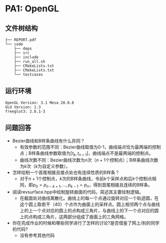 # PA1: OpenGL

## 文件树结构

```
├── REPORT.pdf
└── code
    ├── deps
    ├── src
    ├── include
    ├── run_all.sh
    ├── CMakeLists.txt
    ├── CMakeLists.txt
    └── testcases
```

## 运行环境

```
OpenGL Version: 3.1 Mesa 20.0.8
GLU Version: 1.3
freeglut3: 2.8.1-3
```

## 问题回答

- Bezier曲线和B样条曲线有什么异同？
    - 有效参数的范围不同：Bezier曲线取值为0-1，曲线端点恰为最两端的控制点；B样条曲线参数取值为$[t_k, t_{n+1}]$，曲线端点不是最两端的控制点。
    - 曲线次数不同：Bezier曲线次数为$n$次（$n+1$个控制点）；B样条曲线次数为$k$次（$k$为自定义参数）。
- 怎样绘制一个首尾相接且接点处也有连续性质的B样条？
    - 对于$n+1$个控制点，$k$次的B样条曲线，令前$k$个采样点和后$k$个控制点相同，即$p_0 = p_{n-k+1}, ..., p_{k-1} = p_{n}$，得到首尾相接且连续的B样条。
- 阅读revsurface.hpp中绘制旋转曲面的代码，简述其主要绘制逻辑。
    - 在截面处对曲线离散化。曲线上的每一个点通过旋转对应一个轨迹圆，在这个圆上取若干（40）个点作为曲面上的采样点。圆上相邻两个点与曲线上的上一个点对应的圆上的点构成三角片，与曲线上的下一个点对应的圆上的点构成三角片，这两部分组成了曲面上的三角网格。
- 你在完成作业的时候和哪些同学进行了怎样的讨论?是否借鉴了网上/别的同学的代码?
    - 没有参考其他代码
